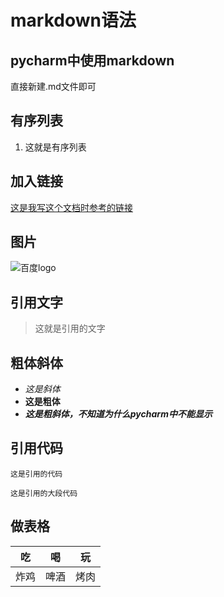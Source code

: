 # markdown语法
## pycharm中使用markdown
直接新建.md文件即可

## 有序列表
1. 这就是有序列表

## 加入链接
[这是我写这个文档时参考的链接](https://www.jianshu.com/p/ffbf3d120fef)

## 图片
![百度logo](https://ss1.bdstatic.com/5eN1bjq8AAUYm2zgoY3K/r/www/cache/holiday/habo/res/doodle/11.png)

## 引用文字
> 这就是引用的文字

## 粗体斜体
- *这是斜体*
- **这是粗体**
- ***这是粗斜体，不知道为什么pycharm中不能显示***

## 引用代码
`这是引用的代码`
```angular2
这是引用的大段代码
```
## 做表格
|吃|喝|玩|
| :---: | :---: | :---:|
|炸鸡|啤酒|烤肉|


